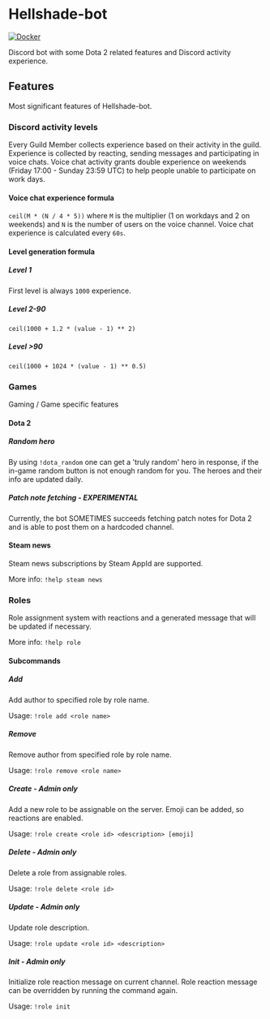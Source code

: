 # Hellshade-bot
[![Docker](https://github.com/Natsku123/Hellshade-bot/actions/workflows/docker-publish.yml/badge.svg?branch=main)](https://github.com/Natsku123/Hellshade-bot/actions/workflows/docker-publish.yml)

Discord bot with some Dota 2 related features and Discord activity experience.

## Features

Most significant features of Hellshade-bot.

### Discord activity levels

Every Guild Member collects experience based on their activity in the guild.
Experience is collected by reacting, sending messages and participating in 
voice chats. Voice chat activity grants double experience on weekends (Friday 
17:00 - Sunday 23:59 UTC) to help people unable to participate on work days.

#### Voice chat experience formula

`ceil(M * (N / 4 * 5))` where `M` is the multiplier (1 on workdays and 2 on 
weekends) and `N` is the number of users on the voice channel. Voice chat 
experience is calculated every `60s`.

#### Level generation formula

##### Level 1
First level is always `1000` experience.

##### Level 2-90
`ceil(1000 + 1.2 * (value - 1) ** 2)`

##### Level >90
`ceil(1000 + 1024 * (value - 1) ** 0.5)`

### Games

Gaming / Game specific features

#### Dota 2

##### Random hero

By using `!dota_random` one can get a 'truly random' hero in response, if 
the in-game random button is not enough random for you. The heroes and 
their info are updated daily.

##### Patch note fetching - EXPERIMENTAL
Currently, the bot SOMETIMES succeeds fetching patch notes for Dota 2 and 
is able to post them on a hardcoded channel.

#### Steam news

Steam news subscriptions by Steam AppId are supported.

More info: `!help steam news`

### Roles

Role assignment system with reactions and a generated message that will be 
updated if necessary.

More info: `!help role`

#### Subcommands

##### Add

Add author to specified role by role name.

Usage:
`!role add <role name>`

##### Remove

Remove author from specified role by role name.

Usage:
`!role remove <role name>`

##### Create - Admin only

Add a new role to be assignable on the server. Emoji can be added, so 
reactions are enabled.

Usage:
`!role create <role id> <description> [emoji]`

##### Delete - Admin only

Delete a role from assignable roles.

Usage:
`!role delete <role id>`

##### Update - Admin only

Update role description.

Usage:
`!role update <role id> <description>`

##### Init - Admin only

Initialize role reaction message on current channel. Role reaction message 
can be overridden by running the command again.

Usage:
`!role init`
